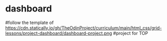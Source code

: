 # dashboard

#follow the template of https://cdn.statically.io/gh/TheOdinProject/curriculum/main/html_css/grid-lessons/project-dashboard/dashboard-project.png
#project for TOP
